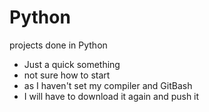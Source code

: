 # Python
projects done in Python


- Just a quick something
- not sure how to start
- as I haven't set my compiler and GitBash
- I will have to download it again and push it

